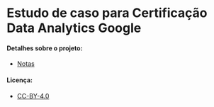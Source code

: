 <!-- google_DataAnalytics / repositorio para o curso Data Anlytics Google -->
# Estudo de caso para Certificação Data Analytics Google

#### Detalhes sobre o projeto:
* [Notas](/notas.html)

#### Licença:
* [CC-BY-4.0](https://choosealicense.com/licenses/cc-by-sa-4.0/)
